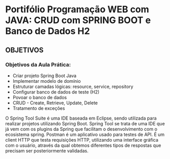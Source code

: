 # **Portifólio Programação WEB com JAVA: CRUD com SPRING BOOT e Banco de Dados H2**

## OBJETIVOS
### Objetivos da Aula Prática:
- Criar projeto Spring Boot Java
- Implementar modelo de domínio
- Estruturar camadas lógicas: resource, service, repository
- Configurar banco de dados de teste (H2)
- Povoar o banco de dados
- CRUD - Create, Retrieve, Update, Delete
- Tratamento de exceções

<p> O Spring Tool Suite é uma IDE baseada em Eclipse, sendo utilizada para realizar projetos 
utilizando Spring Boot. Spring Tool se trata de uma IDE que já vem com os plugins da Spring que 
facilitam o desenvolvimento com o ecosistema spring. 
Postman é um aplicativo usado para testes de API. É um client HTTP que testa requisições HTTP, 
utilizando uma interface gráfica com o usuário, através da qual obtemos diferentes tipos de 
respostas que precisam ser posteriormente validadas.</p>
